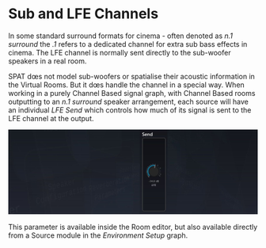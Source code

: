 # Sub and LFE Channels

In some standard surround formats for cinema - often denoted as _n.1 surround_ the _.1_ refers to a dedicated channel for extra sub bass effects in cinema. The LFE
channel is normally sent directly to the sub-woofer speakers in a real room.

SPAT dœs not model sub-woofers or spatialise their acoustic information in the Virtual Rooms. But it dœs handle the channel in a special way.
When working in a purely Channel Based signal graph, with Channel Based
rooms outputting to an _n.1 surround_ speaker arrangement, each source will have
an individual _LFE Send_ which controls how much of its signal is sent to the LFE
channel at the output.

![](../include/SpatRevolution_UserGuide_-180.jpg)

This parameter is available inside the Room editor, but also available directly from
a Source module in the _Environment Setup_ graph.

